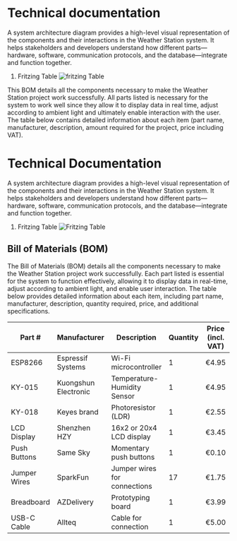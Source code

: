 # Technical documentation


A system architecture diagram provides a high-level visual representation of the components and their interactions in the Weather Station system. It helps stakeholders and developers understand how different parts—hardware, software, communication protocols, and the database—integrate and function together. 


1. Fritzing Table 
![fritzing Table](/assets/fritzing.jpg)


This BOM details all the components necessary to make the Weather Station project work successfully. All parts listed is necessary for the system to work well since they allow it to display data in real time, adjust according to ambient light and ultimately enable interaction with the user. The table below contains detailed information about each item (part name, manufacturer, description, amount required for the project, price including VAT). 



# Technical Documentation

A system architecture diagram provides a high-level visual representation of the components and their interactions in the Weather Station system. It helps stakeholders and developers understand how different parts—hardware, software, communication protocols, and the database—integrate and function together.

1. Fritzing Table
![Fritzing Table](/assets/fritzing.jpg)

## Bill of Materials (BOM)

The Bill of Materials (BOM) details all the components necessary to make the Weather Station project work successfully. Each part listed is essential for the system to function effectively, allowing it to display data in real-time, adjust according to ambient light, and enable user interaction. The table below provides detailed information about each item, including part name, manufacturer, description, quantity required, price, and additional specifications.

| Part #       | Manufacturer         | Description	                | Quantity | Price (incl. VAT) | Subtotal | Example URL | Tolerance | MTBF | Datasheet URL |
|--------------|----------------------|-----------------------------|----------|-------------------|----------|-------------|-----------|------|---------------|
| ESP8266      | Espressif Systems    | Wi-Fi microcontroller       | 1        | €4.95             | €4.95    | [Link](https://en.wikipedia.org/wiki/ESP8266#:~:text=The%20ESP8266%20is%20a%20low,Espressif%20Systems%20in%20Shanghai%2C%20China.) | N/A       | N/A  | [Datasheet](https://www.espressif.com/sites/default/files/documentation/0a-esp8266ex_datasheet_en.pdf) |
| KY-015       | Kuongshun Electronic | Temperature-Humidity Sensor | 1        | €4.95             | €4.95    | [Link](https://www.az-delivery.de/en/products/dht-11-temperatursensor-modul) | ±5%      | 50,000 hrs | [Datasheet](https://www.az-delivery.de/en/products/dht-11-temperatursensor-modul) |
| KY-018       | Keyes brand          | Photoresistor (LDR)         | 1        | €2.55             | €2.55    | [Link](https://hobbycomponents.com/sensors/160-photoresistive-light-dependent-resistor-module-ky-018#:~:text=Keyes%20brand%20KY%2D018.) | ±10%     | 40,000 hrs | [Datasheet](https://hobbycomponents.com/sensors/160-photoresistive-light-dependent-resistor-module-ky-018#:~:text=Keyes%20brand%20KY%2D018.) |
| LCD Display  | Shenzhen HZY         | 16x2 or 20x4 LCD display    | 1        | €3.45             | €3.45    | [Link](https://nl.mouser.com/ProductDetail/Same-Sky/TS02-66-50-BK-100-LCR-D?qs=A6eO%252BMLsxmQ2%2FFf8jET%252BrA%3D%3D&mgh=1&utm_id=20333439722&gad_source=1&gbraid=0AAAAADn_wf1UQnE0WD25Yx6VCdJBKsSqr&) | ±5%      | 60,000 hrs | [Datasheet](https://nl.mouser.com/ProductDetail/Same-Sky/TS02-66-50-BK-100-LCR-D?qs=A6eO%252BMLsxmQ2%2FFf8jET%252BrA%3D%3D&mgh=1&utm_id=20333439722&gad_source=1&gbraid=0AAAAADn_wf1UQnE0WD25Yx6VCdJBKsSqr&) |
| Push Buttons | Same Sky             | Momentary push buttons      | 1        | €0.10             | €0.10    | [Link](https://nl.mouser.com/ProductDetail/Same-Sky/TS02-66-50-BK-100-LCR-D?qs=A6eO%252BMLsxmQ2%2FFf8jET%252BrA%3D%3D&mgh=1&utm_id=20333439722&gad_source=1&gbraid=0AAAAADn_wf1UQnE0WD25Yx6VCdJBKsSqr&gclid=CjwKCAiAxKy5BhBbEiwAYiW--x6iR72tqx0Uc68A-t8MgzaWLuZagSaLW-0zq6WN1GmP771Ftn7JbhoCE8wQAvD_BwE) | N/A       | 100,000 cycles | [Datasheet](https://nl.mouser.com/ProductDetail/Same-Sky/TS02-66-50-BK-100-LCR-D?qs=A6eO%252BMLsxmQ2%2FFf8jET%252BrA%3D%3D&mgh=1&utm_id=20333439722&gad_source=1&gbraid=0AAAAADn_wf1UQnE0WD25Yx6VCdJBKsSqr&) |
| Jumper Wires | SparkFun             | Jumper wires for connections| 17       | €1.75             | €29.75   | [Link](https://nl.mouser.com/ProductDetail/SparkFun/PRT-12795?qs=WyAARYrbSnZ%2FIrMB64nYgw%3D%3D&mgh=1&utm_id=20333439722&gad_source=1&gbraid=0AAAAADn_wf1UQnE0WD25Yx6VCdJBKsSqr&gclid=CjwKCAiAxKy5BhBbEiwAYiW--zEFP5RHZTkgJUONBrGPEdWuuTav4gOHp9lX0mJq57axL7CYA1FnPxoCJ6sQAvD_BwE) | N/A       | N/A  | [Datasheet](https://nl.mouser.com/ProductDetail/SparkFun/PRT-12795?qs=WyAARYrbSnZ%2FIrMB64nYgw%3D%3D&mgh=1&utm_id=20333439722&gad_source=1&gbraid=0AAAAADn_wf1UQnE0WD25Yx6VCdJBKsSqr&) |
| Breadboard   | AZDelivery           | Prototyping board           | 1        | €3.99             | €3.99    | [Link](https://www.amazon.nl/AZDelivery-Mini-Breadboard-compatibel-Inclusief/dp/B07KKJSFM1/ref=asc_df_B07KKJSFM1/?tag=nlshogostdde-21&linkCode=df0&hvadid=709904968515&hvpos=&hvnetw=g&hvrand=17606101980476706710&hvpone=&hvptwo=&hvqmt=&hvdev=c&hvdvcmdl=&hvlocint=&hvlocphy=9215103&hvtargid=pla-830808834908&psc=1&mcid=ac3e469720bf3d71aa7c7a2e2454492e&gad_source=1) | N/A       | N/A  | [Datasheet](https://www.amazon.nl/AZDelivery-Mini-Breadboard-compatibel-Inclusief/dp/B07KKJSFM1/ref=asc_df_B07KKJSFM1/?tag=nlshogostdde-21&linkCode=df0&hvadid=709904968515&hvpos=&hvnetw=g&hvrand=17606101980476706710&hvpone=&hvptwo=&hvqmt=&hvdev=c&hvdvcmdl=&hvlocint=&hvlocphy=9215103&hvtargid=pla-830808834908&psc=1&mcid=ac3e469720bf3d71aa7c7a2e2454492e&gad_source=1) |
| USB-C Cable  | Allteq               | Cable for connection        | 1        | €5.00             | €5.00    | [Link](https://www.allekabels.nl/usb-c-kabel/11518/2259587/usb-c-naar-usb-a-kabel.html?mc=nl-nl&gad_source=1&gbraid=0AAAAAD_j8Rfy6Iau8KUYhDhhyuXYtdDM1&gclid=CjwKCAiAxKy5BhBbEiwAYiW--3D9YmvaGSwT9MmWtxZ8UmtQrc-9oyiOgVMrUVRxUigL9LO0PmoYvxoCF7MQAvD_BwE) | N/A       | N/A  | [Datasheet](https://www.allekabels.nl/usb-c-kabel/11518/2259587/usb-c-naar-usb-a-kabel.html?mc=nl-nl&gad_source=1&gbraid=0AAAAAD_j8Rfy6Iau8KUYhDhhyuXYtdDM1&) |


